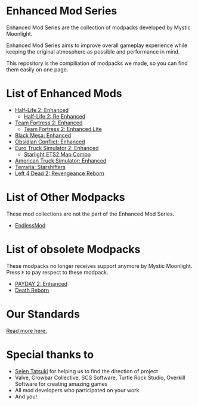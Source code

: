 # Enhanced Mod Series
Enhanced Mod Series are the collection of modpacks developed by Mystic Moonlight.

Enhanced Mod Series aims to improve overall gameplay experience while keeping the original atmosphere as possible and performance in mind.

This repository is the compiliation of modpacks we made, so you can find them easily on one page.

# List of Enhanced Mods
* [Half-Life 2: Enhanced](https://github.com/MysticMoonlight/EnhancedMod/blob/main/hl2e/README.md)
   * [Half-Life 2: Re;Enhanced](https://github.com/MysticMoonlight/EnhancedMod/blob/main/hl2re/README.md)
* [Team Fortress 2: Enhanced](https://github.com/MysticMoonlight/EnhancedMod/blob/main/tf2e/README.md)
   * [Team Fortress 2: Enhanced Lite](https://github.com/MysticMoonlight/EnhancedMod/blob/main/tf2e/LITE.md)
* [Black Mesa: Enhanced](https://steamcommunity.com/sharedfiles/filedetails/?id=2603092378)
* [Obsidian Conflict: Enhanced](https://github.com/MysticMoonlight/EnhancedMod/blob/main/oce/README.md)
* [Euro Truck Simulator 2: Enhanced](https://steamcommunity.com/sharedfiles/filedetails/?id=2539528962)
   * [Starlight ETS2 Map Combo](https://github.com/MysticMoonlight/EnhancedMod/blob/main/ets2e/MAPCOMBO.md)
* [American Truck Simulator: Enhanced](https://steamcommunity.com/sharedfiles/filedetails/?id=2662863110)
* [Terraria: Starshifters](https://github.com/MysticMoonlight/Starshifters)
* [Left 4 Dead 2: Revengeance Reborn](https://github.com/RevReborn/RevReborn)

# List of Other Modpacks
These mod collections are not the part of the Enhanced Mod Series.

* [EndlessMod](https://github.com/MysticMoonlight/EndlessMod)

# List of obsolete Modpacks
These modpacks no longer receives support anymore by Mystic Moonlight. Press `F` to pay respect to these modpack.

* [PAYDAY 2: Enhanced](https://github.com/MysticMoonlight/EnhancedMod/blob/main/p2e/README.md)
* [Death Reborn](https://steamcommunity.com/sharedfiles/filedetails/?id=2319991144)

# Our Standards
[Read more here.](https://github.com/MysticMoonlight/EnhancedMod/blob/main/STANDARD.md)

# Special thanks to
* [Selen Tatsuki](https://twitter.com/Selen_Tatsuki) for helping us to find the direction of project
* Valve, Crowbar Collective, SCS Software, Turtle Rock Studio, Overkill Software for creating amazing games
* All mod developers who participated on your work
* And you!

